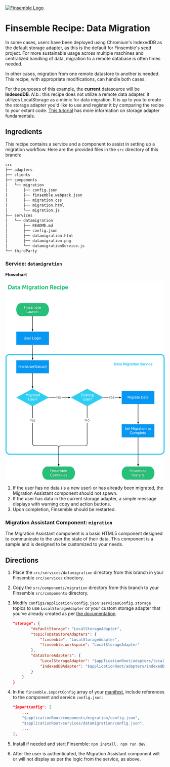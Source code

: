 [![Finsemble Logo](https://documentation.chartiq.com/finsemble/styles/img/Finsemble_Logo_Dark.svg)](https://documentation.chartiq.com/finsemble/)

# Finsemble Recipe: Data Migration

In some cases, users have been deployed using Chromium's IndexedDB as the default storage adapter, as this is the default for Finsemble's seed project. For more sustainable usage across multiple machines and centralized handling of data, migration to a remote database is often times needed.

In other cases, migration from one remote datastore to another is needed. This recipe, with appropriate modifications, can handle both cases.

For the purposes of this example, the **current** datasource will be **IndexedDB**. _N.b._: this recipe does not utilize a remote data adapter. It utilizes LocalStorage as a mimic for data migration. It is up to you to create the storage adapter you'd like to use and register it by comparing the recipe to your extant code. [This tutorial](https://documentation.chartiq.com/finsemble/tutorial-storingData.html) has more information on storage adapter fundamentals.

## Ingredients

This recipe contains a service and a component to assist in setting up a migration workflow. Here are the provided files in the `src` directory of this branch:

```
src
├── adapters
├── clients
├── components
│   └── migration
│       ├── config.json
│       ├── finsemble.webpack.json
│       ├── migration.css
│       ├── migration.html
│       └── migration.js
├── services
│   └── datamigration
│       ├── README.md
│       ├── config.json
│       ├── datamigration.html
│       ├── datamigration.png
│       └── datamigrationService.js
└── thirdParty
```


### Service: `datamigration`

**Flowchart**

![Data Migration Flowchart](./datamigration.png)


1. If the user has no data (is a new user) or has already been migrated, the Migration Assistant component should not spawn.
1. If the user has data in the current storage adapter, a simple message displays with warning copy and action buttons.
1. Upon completion, Finsemble should be restarted.

### Migration Assistant Component: `migration`

The Migration Assistant component is a basic HTML5 component designed to communicate to the user the state of their data. This component is a sample and is designed to be customized to your needs.   

## Directions

1. Place the `src/services/datamigration` directory from this branch in your Finsemble `src/services` directory.
1. Copy the `src/components/migration` directory from this branch to your Finsemble `src/components` directory.
1. Modify `configs/application/config.json:servicesConfig.storage` topics to use `LocalStorageAdapter` or your custom storage adapter that you've already created as per [the documentation](https://documentation.chartiq.com/finsemble/tutorial-storingData.html).
    ```json
    "storage": {
			"defaultStorage": "LocalStorageAdapter",
			"topicToDataStoreAdapters": {
				"finsemble": "LocalStorageAdapter",
				"finsemble.workspace": "LocalStorageAdapter"
			},
			"dataStoreAdapters": {
				"LocalStorageAdapter": "$applicationRoot/adapters/localStorageAdapter.js",
				"IndexedDBAdapter": "$applicationRoot/adapters/indexedDBAdapter.js"
			}
        }
    }
    ```

1. In the  `finsemble.importConfig` array of your [manifest](https://documentation.chartiq.com/finsemble/tutorial-Configuration.html), include references to the component and service `config.json`:
    
    ```json
    "importConfig": [
        ...
        "$applicationRoot/components/migration/config.json",
        "$applicationRoot/services/datamigration/config.json",
        ...
    ],
    ```
1. Install if needed and start Finsemble: `npm install; npm run dev`.
1. After the user is authenticated, the Migration Assistant component will or will not display as per the logic from the service, as above.

